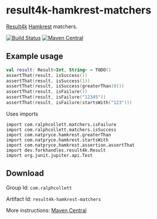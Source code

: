 # result4k-hamkrest-matchers

[Result4k](https://github.com/npryce/result4k/) [Hamkrest](https://github.com/npryce/hamkrest) matchers.

[![Build Status](https://app.travis-ci.com/ralphcollett/result4k-hamkrest-matchers.svg?branch=main)](https://app.travis-ci.com/ralphcollett/result4k-hamkrest-matchers)
[![Maven Central](https://img.shields.io/maven-central/v/com.ralphcollett/result4k-hamkrest-matchers.svg)](http://search.maven.org/#search%7Cga%7C1%7Cg%3A%22com.ralphcollett%22%20AND%20a%3A%22result4k-hamkrest-matchers%22)

## Example usage

```kotlin
val result: Result<Int, String> = TODO()
assertThat(result, isSuccess())
assertThat(result, isSuccess(1))
assertThat(result, isSuccess(greaterThan(0)))
assertThat(result, isFailure())
assertThat(result, isFailure("12345"))
assertThat(result, isFailure(startsWith("123")))
```

Uses imports

```
import com.ralphcollett.matchers.isFailure
import com.ralphcollett.matchers.isSuccess
import com.natpryce.hamkrest.greaterThan
import com.natpryce.hamkrest.startsWith
import com.natpryce.hamkrest.assertion.assertThat
import dev.forkhandles.result4k.Result
import org.junit.jupiter.api.Test
```

## Download

Group Id: ```com.ralphcollett```

Artifact Id: ```result4k-hamkrest-matchers```

More instructions: [Maven Central](http://search.maven.org/#search%7Cga%7C1%7Cg%3A%22com.ralphcollett%22%20AND%20a%3A%22result4k-hamkrest-matchers%22)
